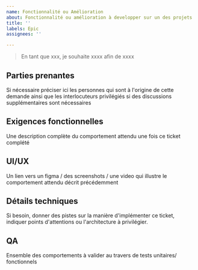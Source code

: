 ```yaml
---
name: Fonctionnalité ou Amélioration
about: Fonctionnalité ou amélioration à developper sur un des projets
title: ''
labels: Epic
assignees: ''

---
```


> En tant que xxx, je souhaite xxxx afin de xxxx

## Parties prenantes
Si nécessaire préciser ici les personnes qui sont à l'origine de cette demande ainsi que les  interlocuteurs privilégiés si des discussions supplémentaires sont nécessaires

## Exigences fonctionnelles
Une description complète du comportement attendu une fois ce ticket complété

## UI/UX
Un lien vers un figma / des screenshots / une video qui illustre le comportement attendu décrit précédemment

## Détails techniques
Si besoin, donner des pistes sur la manière d'implémenter ce ticket, indiquer points d'attentions ou l'architecture à privilégier.

## QA
Ensemble des comportements à valider au travers de tests unitaires/ fonctionnels
